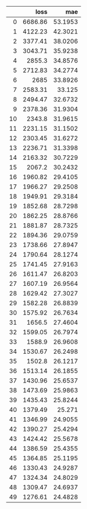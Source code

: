 |    |    loss |     mae |
|---:|--------:|--------:|
|  0 | 6686.86 | 53.1953 |
|  1 | 4122.23 | 42.3021 |
|  2 | 3377.41 | 38.0206 |
|  3 | 3043.71 | 35.9238 |
|  4 | 2855.3  | 34.8576 |
|  5 | 2712.83 | 34.2774 |
|  6 | 2685    | 33.8926 |
|  7 | 2583.31 | 33.125  |
|  8 | 2494.47 | 32.6732 |
|  9 | 2378.36 | 31.9304 |
| 10 | 2343.8  | 31.9615 |
| 11 | 2231.15 | 31.1502 |
| 12 | 2303.45 | 31.6272 |
| 13 | 2236.71 | 31.3398 |
| 14 | 2163.32 | 30.7229 |
| 15 | 2067.2  | 30.2432 |
| 16 | 1960.82 | 29.4105 |
| 17 | 1966.27 | 29.2508 |
| 18 | 1949.91 | 29.3184 |
| 19 | 1852.68 | 28.7298 |
| 20 | 1862.25 | 28.8766 |
| 21 | 1881.87 | 28.7325 |
| 22 | 1894.36 | 29.0759 |
| 23 | 1738.66 | 27.8947 |
| 24 | 1790.64 | 28.1274 |
| 25 | 1741.45 | 27.9163 |
| 26 | 1611.47 | 26.8203 |
| 27 | 1607.19 | 26.9564 |
| 28 | 1629.42 | 27.3027 |
| 29 | 1582.28 | 26.8839 |
| 30 | 1575.92 | 26.7634 |
| 31 | 1656.5  | 27.4604 |
| 32 | 1599.05 | 26.7974 |
| 33 | 1588.9  | 26.9608 |
| 34 | 1530.67 | 26.2498 |
| 35 | 1502.8  | 26.1217 |
| 36 | 1513.14 | 26.1855 |
| 37 | 1430.96 | 25.6537 |
| 38 | 1473.69 | 25.9863 |
| 39 | 1435.43 | 25.8244 |
| 40 | 1379.49 | 25.271  |
| 41 | 1346.99 | 24.9055 |
| 42 | 1390.27 | 25.4294 |
| 43 | 1424.42 | 25.5678 |
| 44 | 1386.59 | 25.4355 |
| 45 | 1364.85 | 25.1195 |
| 46 | 1330.43 | 24.9287 |
| 47 | 1324.34 | 24.8029 |
| 48 | 1309.47 | 24.6937 |
| 49 | 1276.61 | 24.4828 |